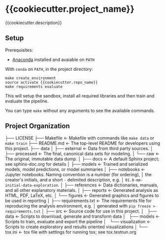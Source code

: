 {{cookiecutter.project_name}}
==============================

{{cookiecutter.description}}

Setup
-----

Prerequisites:

* [Anaconda](https://www.anaconda.com/distribution/) installed and avaiable on `PATH`

With `conda` on `PATH`, in the project directory:

    make create_environment
    source activate {{cookiecutter.repo_name}}
    make requirements evaluate

This will setup the sandbox, install all required libraries and then train and evaluate the pipeline.

You can type `make` without any arguments to see the available commands.


Project Organization
------------

├── LICENSE
├── Makefile             <- Makefile with commands like `make data` or `make train`
├── README.md            <- The top-level README for developers using this project.
├── data
│   ├── external         <- Data from third party sources.
│   ├── processed        <- The final, canonical data sets for modeling.
│   └── raw              <- The original, immutable data dump.
│
├── docs                 <- A default Sphinx project; see sphinx-doc.org for details
│
├── models               <- Trained and serialized models, model predictions, or model summaries
│
├── notebooks            <- Jupyter notebooks. Naming convention is a number (for ordering),
│                           the creator's initials, and a short `-` delimited description, e.g.
│                           `01.0-mm-initial-data-exploration`.
│
├── references           <- Data dictionaries, manuals, and all other explanatory materials.
│
├── reports              <- Generated analysis as HTML, PDF, LaTeX, etc.
│   └── figures          <- Generated graphics and figures to be used in reporting
│
├── requirements.txt     <- The requirements file for reproducing the analysis environment, e.g.
│                           generated with `pip freeze > requirements.txt`
│
├── src                  <- Source code for use in this project.
│   ├── data             <- Scripts to download, generate and transform data
│   ├── models           <- Scripts to train, evaluate and export the pipeline
│   └── visualization    <- Scripts to create exploratory and results oriented visualizations
│
└── tox.ini              <- tox file with settings for running tox; see tox.testrun.org


